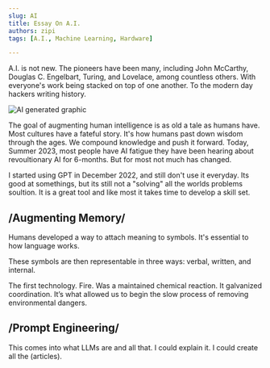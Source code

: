```yaml
---
slug: AI
title: Essay On A.I. 
authors: zipi
tags: [A.I., Machine Learning, Hardware]

---
```


A.I. is not new. The pioneers have been many, including John McCarthy, Douglas C. Engelbart, Turing, and Lovelace, among countless others. With everyone's work being stacked on top of one another. To the modern day hackers writing history. 

![AI generated graphic](/img/AI.png)
<!--truncate-->

The goal of augmenting human intelligence is as old a tale as humans have. Most cultures have a fateful story. It's how humans past down wisdom through the ages. We compound knowledge and push it forward. Today, Summer 2023, most people have AI fatigue they have been hearing about revoultionary AI for 6-months. But for most not much has changed. 

I started using GPT in December 2022, and still don't use it everyday. Its good at somethings, but its still not a "solving" all the worlds problems soultion. It is a great tool and like most it takes time to develop a skill set. 

## /Augmenting Memory/

Humans developed a way to attach meaning to symbols. It's essential to how language works. 

These symbols are then representable in three ways: verbal, written, and internal. 

The first technology. Fire. Was a maintained chemical reaction. It galvanized coordination. It’s what allowed us to begin the slow process of removing environmental dangers. 

## /Prompt Engineering/

This comes into what LLMs are and all that. I could explain it. 
I could create all the (articles).